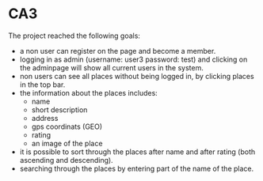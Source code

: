 # CA3

The project reached the following goals:
- a non user can register on the page and become a member.
- logging in as admin (username: user3 password: test) and clicking on the adminpage will show all current users in the system.
- non users can see all places without being logged in, by clicking places in the top bar.
- the information about the places includes:
	- name
	- short description
	- address
	- gps coordinats (GEO)
	- rating
	- an image of the place
- it is possible to sort through the places after name and after rating (both ascending and descending). 
- searching through the places by entering part of the name of the place.


